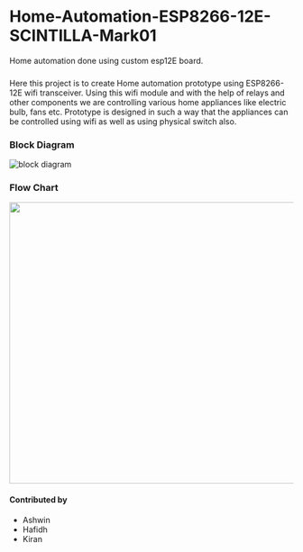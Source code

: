 # Home-Automation-ESP8266-12E-SCINTILLA-Mark01
Home automation done using custom esp12E board. 

###

Here this project is to create Home automation prototype using ESP8266-12E wifi transceiver. Using this wifi module and with the help of relays and other components
we are controlling various home appliances like electric bulb, fans etc. Prototype is  designed in such a way that the  appliances can be controlled using  wifi as well as
using physical switch also.

### Block Diagram

![block diagram](https://github.com/elacsta/Home-Automation-ESP8266-12E-SCINTILLA-Mark01/blob/main/images/block-diagram.jpg)

### Flow Chart

<a href="url"><img src="https://github.com/elacsta/Home-Automation-ESP8266-12E-SCINTILLA-Mark01/blob/main/images/flowchart.jpg" align="centre" height="500" width="600" ></a>


####  Contributed by


- Ashwin
- Hafidh
- Kiran



